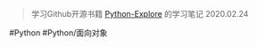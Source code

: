 > 学习Github开源书籍 [Python-Explore](https://funhacks.gitbooks.io/explore-python/content/) 的学习笔记
> 2020.02.24

#Python #Python/面向对象



